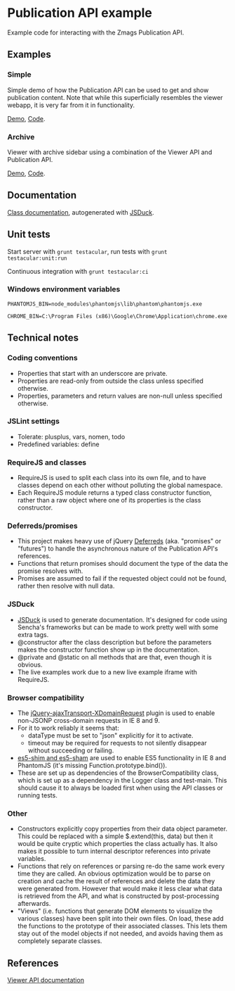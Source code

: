 Publication API example
==========================

Example code for interacting with the Zmags Publication API.

## Examples

### Simple
Simple demo of how the Publication API can be used to get and show publication content. Note that while this superficially resembles the viewer webapp, it is very far from it in functionality.

[Demo](http://lugribossk.github.com/publication-api-experiment/src/main/examples/simple/simple.html), [Code](src/main/examples/simple/simple.js).

### Archive
Viewer with archive sidebar using a combination of the Viewer API and Publication API.

[Demo](http://lugribossk.github.com/publication-api-experiment/src/main/examples/archive/archive.html), [Code](src/main/examples/archive/archive.js).

## Documentation
[Class documentation](http://lugribossk.github.com/publication-api-experiment/docs/index.html), autogenerated with [JSDuck](https://github.com/senchalabs/jsduck).

## Unit tests
Start server with `grunt testacular`, run tests with `grunt testacular:unit:run`

Continuous integration with `grunt testacular:ci`

### Windows environment variables
`PHANTOMJS_BIN=node_modules\phantomjs\lib\phantom\phantomjs.exe`

`CHROME_BIN=C:\Program Files (x86)\Google\Chrome\Application\chrome.exe`

## Technical notes

### Coding conventions
- Properties that start with an underscore are private.
- Properties are read-only from outside the class unless specified otherwise.
- Properties, parameters and return values are non-null unless specified otherwise.

### JSLint settings
- Tolerate: plusplus, vars, nomen, todo
- Predefined variables: define

### RequireJS and classes
- RequireJS is used to split each class into its own file, and to have classes depend on each other without polluting the global namespace.
- Each RequireJS module returns a typed class constructor function, rather than a raw object where one of its properties is the class constructor.

### Deferreds/promises
- This project makes heavy use of jQuery [Deferreds](http://api.jquery.com/category/deferred-object/) (aka. "promises" or "futures") to handle the asynchronous nature
  of the Publication API's references.
- Functions that return promises should document the type of the data the promise resolves with.
- Promises are assumed to fail if the requested object could not be found, rather then resolve with null data.

### JSDuck
- [JSDuck](https://github.com/senchalabs/jsduck) is used to generate documentation. It's designed for code using Sencha's frameworks but can be made to work pretty well with some extra tags.
- @constructor after the class description but before the parameters makes the constructor function show up in the documentation.
- @private and @static on all methods that are that, even though it is obvious.
- The live examples work due to a new live example iframe with RequireJS.

### Browser compatibility
- The [jQuery-ajaxTransport-XDomainRequest](https://github.com/MoonScript/jQuery-ajaxTransport-XDomainRequest) plugin is used to enable non-JSONP cross-domain requests in IE 8 and 9.
- For it to work reliably it seems that:
   - dataType must be set to "json" explicitly for it to activate.
   - timeout may be required for requests to not silently disappear without succeeding or failing.
- [es5-shim and es5-sham](https://github.com/kriskowal/es5-shim) are used to enable ES5 functionality in IE 8 and PhantomJS (it's missing Function.prototype.bind()).
- These are set up as dependencies of the BrowserCompatibility class, which is set up as a dependency in the Logger class and test-main. This should cause it to always be loaded first when using the API classes or running tests.

### Other
- Constructors explicitly copy properties from their data object parameter. This could be replaced with a
  simple $.extend(this, data) but then it would be quite cryptic which properties the class actually has. It also makes it
  possible to turn internal descriptor references into private variables.
- Functions that rely on references or parsing re-do the same work every time they are called.
  An obvious optimization would be to parse on creation and cache the result of references and delete the data they were generated from.
  However that would make it less clear what data is retrieved from the API, and what is constructed by post-processing afterwards.
- "Views" (i.e. functions that generate DOM elements to visualize the various classes) have been split into their own files. On load, these add the functions to the prototype of their associated classes. This lets them stay out of the model objects if not needed, and avoids having them as completely separate classes.

## References
[Viewer API documentation](http://documentation.zmags.com/viewercommonapi/index.html)